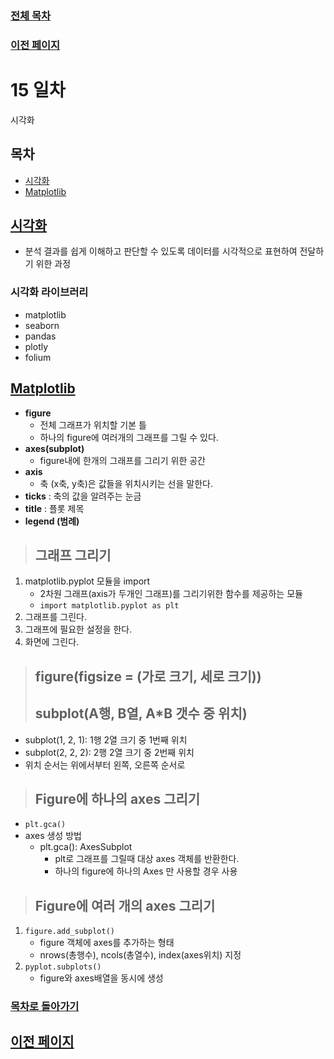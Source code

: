 ### [전체 목차](../../README.md)
### [이전 페이지](../README.md)

# 15 일차

시각화

## 목차

- [시각화](#시각화)
- [Matplotlib](#matplotlib)


## [시각화](#목차)

- 분석 결과를 쉽게 이해하고 판단할 수 있도록 데이터를 시각적으로 표현하여 전달하기 위한 과정

### 시각화 라이브러리
- matplotlib
- seaborn
- pandas
- plotly
- folium

##  [Matplotlib](#목차)

- **figure**
    - 전체 그래프가 위치할 기본 틀
    - 하나의 figure에 여러개의 그래프를 그릴 수 있다.
- **axes(subplot)**
    - figure내에 한개의 그래프를 그리기 위한 공간
- **axis** 
    - 축 (x축, y축)은 값들을 위치시키는 선을 말한다.
- **ticks** : 축의 값을 알려주는 눈금
- **title** : 플롯 제목   
- **legend (범례)**

> ## 그래프 그리기
1. matplotlib.pyplot 모듈을 import
    - 2차원 그래프(axis가 두개인 그래프)를 그리기위한 함수를 제공하는 모듈
    - `import matplotlib.pyplot as plt`
2. 그래프를 그린다.
3. 그래프에 필요한 설정을 한다.
4. 화면에 그린다.

> ## figure(figsize = (가로 크기, 세로 크기))
> ## subplot(A행, B열, A*B 갯수 중 위치)
 - subplot(1, 2, 1): 1행 2열 크기 중 1번째 위치
 - subplot(2, 2, 2): 2행 2열 크기 중 2번째 위치
 - 위치 순서는 위에서부터 왼쪽, 오른쪽 순서로

> ## Figure에 하나의 axes 그리기
- `plt.gca()`
- axes 생성 방법
    - plt.gca(): AxesSubplot
        - plt로 그래프를 그릴때 대상 axes 객체를 반환한다.
        - 하나의 figure에 하나의 Axes 만 사용할 경우 사용

> ## Figure에 여러 개의 axes 그리기
1. `figure.add_subplot()`
    - figure 객체에 axes를 추가하는 형태
    - nrows(총행수), ncols(총열수), index(axes위치) 지정
2. `pyplot.subplots()`
    - figure와 axes배열을 동시에 생성

### [목차로 돌아가기](#목차)
## [이전 페이지](../README.md)

